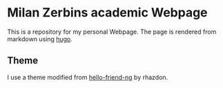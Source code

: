 # Milan Zerbins academic Webpage

This is a repository for my personal Webpage.
The page is rendered from markdown using [hugo](gohugo.io).

## Theme

I use a theme modified from [hello-friend-ng](https://github.com/rhazdon/hugo-theme-hello-friend-ng/tree/37fbce29a55302ee523671d19b62327399608852) by rhazdon.

